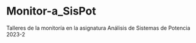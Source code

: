 # Monitor-a_SisPot
Talleres de la monitoría en la asignatura Análisis de Sistemas de Potencia 2023-2
